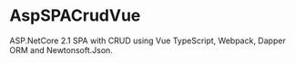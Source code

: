 # AspSPACrudVue
ASP.NetCore 2.1 SPA with CRUD using Vue TypeScript, Webpack, Dapper ORM and Newtonsoft.Json.
